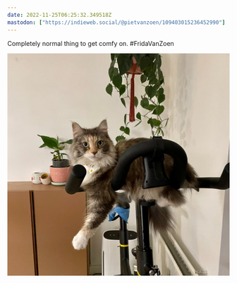 ```yaml
---
date: 2022-11-25T06:25:32.349518Z
mastodon: ["https://indieweb.social/@pietvanzoen/109403015236452990"]
---
```

Completely normal thing to get comfy on. #FridaVanZoen

![frida the cat laying across the handles of our exercise bike](/media/F87A25B7-4680-414B-9E69-1B5BEBE6DE16.jpeg)
